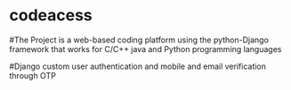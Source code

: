 # codeacess

#The Project is a web-based coding platform using the python-Django framework that works for C/C++ java
and Python programming languages


#Django custom user authentication and mobile and email verification through OTP 

